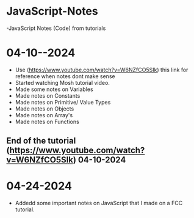 # JavaScript-Notes
 -JavaScript Notes (Code) from tutorials

# 04-10--2024

- Use (https://www.youtube.com/watch?v=W6NZfCO5SIk) this link for reference when notes dont make sense
- Started watching Mosh tutorial video.
- Made some notes on Variables
- Made notes on Constants
- Made notes on Primitive/ Value Types
- Made notes on Objects
- Made notes on Array's
- Made notes on Functions

## End of the tutorial (https://www.youtube.com/watch?v=W6NZfCO5SIk) 04-10-2024

# 04-24-2024

* Addedd some important notes on JavaScript that I made on a FCC tutorial.